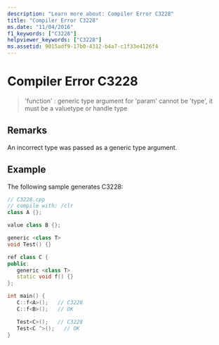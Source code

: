 ```yaml
---
description: "Learn more about: Compiler Error C3228"
title: "Compiler Error C3228"
ms.date: "11/04/2016"
f1_keywords: ["C3228"]
helpviewer_keywords: ["C3228"]
ms.assetid: 9015adf9-17b0-4312-b4a7-c1f33e4126f4
---
```

# Compiler Error C3228

> 'function' : generic type argument for 'param' cannot be 'type', it must be a valuetype or handle type

## Remarks

An incorrect type was passed as a generic type argument.

## Example

The following sample generates C3228:

```cpp
// C3228.cpp
// compile with: /clr
class A {};

value class B {};

generic <class T>
void Test() {}

ref class C {
public:
   generic <class T>
   static void f() {}
};

int main() {
   C::f<A>();   // C3228
   C::f<B>();   // OK

   Test<C>();   // C3228
   Test<C ^>();   // OK
}
```
